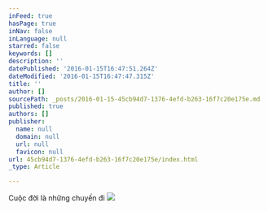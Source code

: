 ```yaml
---
inFeed: true
hasPage: true
inNav: false
inLanguage: null
starred: false
keywords: []
description: ''
datePublished: '2016-01-15T16:47:51.264Z'
dateModified: '2016-01-15T16:47:47.315Z'
title: ''
author: []
sourcePath: _posts/2016-01-15-45cb94d7-1376-4efd-b263-16f7c20e175e.md
published: true
authors: []
publisher:
  name: null
  domain: null
  url: null
  favicon: null
url: 45cb94d7-1376-4efd-b263-16f7c20e175e/index.html
_type: Article

---
```

Cuộc đời là những chuyến đi
![](https://the-grid-user-content.s3-us-west-2.amazonaws.com/9ddf08db-a344-4676-88d9-93eb2b809a07.jpg)